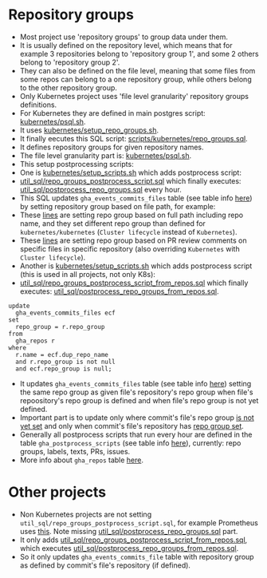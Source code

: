 # Repository groups

- Most project use 'repository groups' to group data under them.
- It is usually defined on the repository level, which means that for example 3 repositories belong to 'repository group 1', and some 2 others belong to 'repository group 2'.
- They can also be defined on the file level, meaning that some files from some repos can belong to a one repository group, while others belong to the other repository group.
- Only Kubernetes project uses 'file level granularity' repository groups definitions.
- For Kubernetes they are defined in main postgres script: [kubernetes/psql.sh](https://github.com/cncf/devstats/blob/master/kubernetes/psql.sh#L13).
- It uses [kubernetes/setup_repo_groups.sh](https://github.com/cncf/devstats/blob/master/kubernetes/setup_repo_groups.sh).
- It finally eecutes this SQL script: [scripts/kubernetes/repo_groups.sql](https://github.com/cncf/devstats/blob/master/scripts/kubernetes/repo_groups.sql).
- It defines repository groups for given repository names.
- The file level granularity part is: [kubernetes/psql.sh](https://github.com/cncf/devstats/blob/master/kubernetes/psql.sh#L14).
- This setup postprocessing scripts:
- One is [kubernetes/setup_scripts.sh](https://github.com/cncf/devstats/blob/master/kubernetes/setup_scripts.sh#L5-L6) which adds postprocess script:
- [util_sql/repo_groups_postprocess_script.sql](https://github.com/cncf/devstats/blob/master/util_sql/repo_groups_postprocess_script.sql) which finally executes: [util_sql/postprocess_repo_groups.sql](https://github.com/cncf/devstats/blob/master/util_sql/postprocess_repo_groups.sql) every hour.
- This SQL updates `gha_events_commits_files` table (see table info [here](https://github.com/cncf/devstats/blob/master/docs/tables/gha_events_commits_files.md)) by setting repository group based on file path, for example:
- These [lines](https://github.com/cncf/devstats/blob/master/util_sql/postprocess_repo_groups.sql#L10-L12) are setting repo group based on full path including repo name, and they set different repo group than defined for `kubernetes/kubernetes` (`Cluster lifecycle` instead of `Kubernetes`).
- These [lines](https://github.com/cncf/devstats/blob/master/util_sql/postprocess_repo_groups.sql#L23-L34) are setting repo group based on PR review comments on specific files in specific repository (also overriding `Kubernetes` with `Cluster lifecycle`).
- Another is [kubernetes/setup_scripts.sh](https://github.com/cncf/devstats/blob/master/kubernetes/setup_scripts.sh#L7-L8) which adds postprocess script (this is used in all projects, not only K8s):
- [util_sql/repo_groups_postprocess_script_from_repos.sql](https://github.com/cncf/devstats/blob/master/util_sql/repo_groups_postprocess_script_from_repos.sql) which finally executes: [util_sql/postprocess_repo_groups_from_repos.sql](https://github.com/cncf/devstats/blob/master/util_sql/postprocess_repo_groups_from_repos.sql).
```
update
  gha_events_commits_files ecf
set
  repo_group = r.repo_group
from
  gha_repos r
where
  r.name = ecf.dup_repo_name
  and r.repo_group is not null
  and ecf.repo_group is null;
```
- It updates `gha_events_commits_files` table (see table info [here](https://github.com/cncf/devstats/blob/master/docs/tables/gha_events_commits_files.md)) setting the same repo group as given file's repository's repo group when file's repoository's repo group is defined and when file's repo group is not yet defined.
- Important part is to update only where commit's file's repo group [is not yet set](https://github.com/cncf/devstats/blob/master/util_sql/postprocess_repo_groups_from_repos.sql#L11) and only when commit's file's repository has [repo group set](https://github.com/cncf/devstats/blob/master/util_sql/postprocess_repo_groups_from_repos.sql#L10).
- Generally all postprocess scripts that run every hour are defined in the table `gha_postprocess_scripts` (see table info [here](https://github.com/cncf/devstats/blob/master/docs/tables/gha_postprocess_scripts.md)), currently: repo groups, labels, texts, PRs, issues.
- More info about `gha_repos` table [here](https://github.com/cncf/devstats/blob/master/docs/tables/gha_repos.md).

# Other projects
- Non Kubernetes projects are not setting `util_sql/repo_groups_postprocess_script.sql`, for example Prometheus uses [this](https://github.com/cncf/devstats/blob/master/prometheus/setup_scripts.sh). Note missing [util_sql/postprocess_repo_groups.sql](https://github.com/cncf/devstats/blob/master/util_sql/postprocess_repo_groups.sql) part.
- It only adds [util_sql/repo_groups_postprocess_script_from_repos.sql](https://github.com/cncf/devstats/blob/master/util_sql/repo_groups_postprocess_script_from_repos.sql), which executes [util_sql/postprocess_repo_groups_from_repos.sql](https://github.com/cncf/devstats/blob/master/util_sql/postprocess_repo_groups_from_repos.sql).
- So it only updates `gha_events_commits_file` table with repository group as defined by commit's file's repository (if defined).
